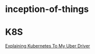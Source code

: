 # inception-of-things
# K8S
  [Explaining Kubernetes To My Uber Driver](https://dev.to/therubberduckiee/explaining-kubernetes-to-my-uber-driver-4f60)
